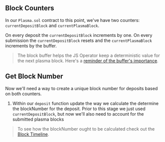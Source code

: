 ## Block Counters

In our `Plasma.sol` contract to this point, we've have two counters: `currentDepositBlock` and `currentPlasmaBlock`. 

On every deposit the `currentDepositBlock` increments by one. On every submission the `currentDepositBlock` resets and the `currentPlasmaBlock` increments by the buffer. 

> The block buffer helps the JS Operator keep a deterministic value for the next plasma block. Here's a [reminder of the buffer's importance](?tab=details&scroll=Block%20Buffer).

## Get Block Number

Now we'll need a way to create a unique block number for deposits based on both counters. 

1. Within our `deposit` function update the way we calculate the determine the blockNumber for the deposit. Prior to this stage we just used `currentDepositBlock`, but now we'll also need to account for the submitted plasma blocks

> To see how the blockNumber ought to be calculated check out the [Block Timeline](?tab=details&scroll=Block%20Timeline).